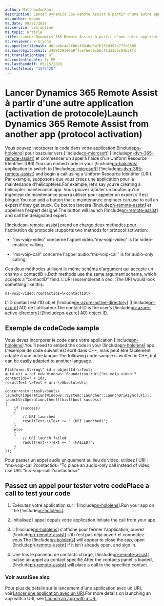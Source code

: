 ```yaml
---
author: MatthewJonPaul
description: Lancer Dynamics 365 Remote Assist à partir d'une autre application (activation de protocole)
ms.author: mapau
ms.date: 09/21/2018
ms.service: crm-online
ms.topic: article
title: Lancer Dynamics 365 Remote Assist à partir d'une autre application
ms.reviewer: v-brycho
ms.openlocfilehash: d6ce46c4a5fb6af084bd34fbf30d397e777c6689
ms.sourcegitcommit: 34891391e0a0ffcef6ec9c56cf1d315ac0363ffc
ms.translationtype: HT
ms.contentlocale: fr-FR
ms.lasthandoff: 05/15/2019
ms.locfileid: "1576420"
---
```

# <a name="launch-dynamics-365-remote-assist-from-another-app-protocol-activation"></a><span data-ttu-id="590fb-103">Lancer Dynamics 365 Remote Assist à partir d'une autre application (activation de protocole)</span><span class="sxs-lookup"><span data-stu-id="590fb-103">Launch Dynamics 365 Remote Assist from another app (protocol activation)</span></span>

<span data-ttu-id="590fb-104">Vous pouvez incorporer le code dans votre application [!include[pn-hololens](../includes/pn-hololens.md)] pour basculer vers [!include[cc-microsoft](../includes/cc-microsoft.md)] [!include[pn-dyn-365-remote-assist](../includes/pn-dyn-365-remote-assist.md)] et commencer un appel à l'aide d'un Uniform Resource Identifier (URI).</span><span class="sxs-lookup"><span data-stu-id="590fb-104">You can embed code in your [!include[pn-hololens](../includes/pn-hololens.md)] application to switch to [!include[cc-microsoft](../includes/cc-microsoft.md)] [!include[pn-dyn-365-remote-assist](../includes/pn-dyn-365-remote-assist.md)] and begin a call using a Uniform Resource Identifier (URI).</span></span>
<span data-ttu-id="590fb-105">Par exemple, supposons que vous créez une application pour la maintenance d'hélicoptères.</span><span class="sxs-lookup"><span data-stu-id="590fb-105">For example, let’s say you’re creating a helicopter maintenance app.</span></span> <span data-ttu-id="590fb-106">Vous pouvez ajouter un bouton qu'un ingénieur de maintenance pourra utiliser pour appeler un expert s'il est bloqué.</span><span class="sxs-lookup"><span data-stu-id="590fb-106">You can add a button that a maintenance engineer can use to call an expert if they get stuck.</span></span> <span data-ttu-id="590fb-107">Ce bouton lancera [!include[pn-remote-assist](../includes/pn-remote-assist.md)] et appellera l'expert désigné.</span><span class="sxs-lookup"><span data-stu-id="590fb-107">The button will launch [!include[pn-remote-assist](../includes/pn-remote-assist.md)] and call the designated expert.</span></span>

[!include[pn-remote-assist](../includes/pn-remote-assist.md)] <span data-ttu-id="590fb-108">prend en charge deux méthodes pour l'activation du protocole :</span><span class="sxs-lookup"><span data-stu-id="590fb-108">supports two methods for protocol activation:</span></span> 

-   <span data-ttu-id="590fb-109">“ms-voip-video” concerne l'appel vidéo.</span><span class="sxs-lookup"><span data-stu-id="590fb-109">“ms-voip-video” is for video-enabled calling.</span></span>

-   <span data-ttu-id="590fb-110">“ms-voip-call” concerne l'appel audio.</span><span class="sxs-lookup"><span data-stu-id="590fb-110">“ms-voip-call” is for audio-only calling.</span></span>

<span data-ttu-id="590fb-111">Ces deux méthodes utilisent le même schéma d'argument qui accepte un champ « contactID ».</span><span class="sxs-lookup"><span data-stu-id="590fb-111">Both methods use the same argument schema, which accepts a “contactID” field.</span></span>
<span data-ttu-id="590fb-112">L'URI ressemblerait à ceci :</span><span class="sxs-lookup"><span data-stu-id="590fb-112">The URI would look something like this:</span></span>

`
ms-voip-video:?contactids=\<contactID\>
`

<span data-ttu-id="590fb-113">L'ID contact est l'ID objet [!include[pn-azure-active-directory](../includes/pn-azure-active-directory.md)] ([!include[pn-azure](../includes/pn-azure.md)] AD) de l'utilisateur.</span><span class="sxs-lookup"><span data-stu-id="590fb-113">The contact ID is the user’s [!include[pn-azure-active-directory](../includes/pn-azure-active-directory.md)] ([!include[pn-azure](../includes/pn-azure.md)] AD) object ID.</span></span>

## <a name="code-sample"></a><span data-ttu-id="590fb-114">Exemple de code</span><span class="sxs-lookup"><span data-stu-id="590fb-114">Code sample</span></span>

<span data-ttu-id="590fb-115">Vous devez incorporer le code dans votre application [!include[pn-hololens](../includes/pn-hololens.md)].</span><span class="sxs-lookup"><span data-stu-id="590fb-115">You’ll need to embed the code in your [!include[pn-hololens](../includes/pn-hololens.md)] app.</span></span> <span data-ttu-id="590fb-116">L'exemple de code suivant est écrit dans C++, mais peut être facilement adapté à une autre langue.</span><span class="sxs-lookup"><span data-stu-id="590fb-116">The following code sample is written in C++, but can be easily adapted to another language.</span></span>

```
Platform::String\^ id = objectId-\>Text;
auto uri = ref new Windows::Foundation::Uri("ms-voip-video:?contactids=" + id);
resultText-\>Text = uri-\>AbsoluteUri; 

concurrency::task\<bool\> launchUriOperation(Windows::System::Launcher::LaunchUriAsync(uri));
launchUriOperation.then([this](bool success)   
{         
    if (success)         
    {             
        // URI launched  
        resultText-\>Text += " (URI Launched)"; 
    } 
    else         
    {             
        // URI launch failed             
        resultText-\>Text += " (FAILED)";
    }     
});  
```

<span data-ttu-id="590fb-117">Pour passer un appel audio uniquement au lieu de vidéo, utilisez l'URI : “ms-voip-call:?contactids=”</span><span class="sxs-lookup"><span data-stu-id="590fb-117">To place an audio-only call instead of video, use URI: “ms-voip-call:?contactids=”</span></span>

## <a name="place-a-call-to-test-your-code"></a><span data-ttu-id="590fb-118">Passez un appel pour tester votre code</span><span class="sxs-lookup"><span data-stu-id="590fb-118">Place a call to test your code</span></span>

1.  <span data-ttu-id="590fb-119">Exécutez votre application sur l'[!include[pn-hololens](../includes/pn-hololens.md)].</span><span class="sxs-lookup"><span data-stu-id="590fb-119">Run your app on the [!include[pn-hololens](../includes/pn-hololens.md)].</span></span>

2.  <span data-ttu-id="590fb-120">Initialisez l'appel depuis votre application.</span><span class="sxs-lookup"><span data-stu-id="590fb-120">Initiate the call from your app.</span></span>

3.  <span data-ttu-id="590fb-121">L'[!include[pn-hololens](../includes/pn-hololens.md)] s'affiche pour fermer l'application, ouvrez [!include[pn-remote-assist](../includes/pn-remote-assist.md)] s'il n'est pas déjà ouvert et connectez-vous.</span><span class="sxs-lookup"><span data-stu-id="590fb-121">The [!include[pn-hololens](../includes/pn-hololens.md)] will appear to close the app, open [!include[pn-remote-assist](../includes/pn-remote-assist.md)] if it isn’t already open, and sign in.</span></span>

4.  <span data-ttu-id="590fb-122">Une fois le panneau de contacts chargé, [!include[pn-remote-assist](../includes/pn-remote-assist.md)] passe un appel au contact spécifié.</span><span class="sxs-lookup"><span data-stu-id="590fb-122">After the contacts panel is loaded, [!include[pn-remote-assist](../includes/pn-remote-assist.md)] will place a call to the specified contact.</span></span>

### <a name="see-also"></a><span data-ttu-id="590fb-123">Voir aussi</span><span class="sxs-lookup"><span data-stu-id="590fb-123">See also</span></span>

<span data-ttu-id="590fb-124">Pour plus de détails sur le lancement d'une application avec un URI, voir[Lancer une application avec un URI](<https://docs.microsoft.com/en-us/windows/uwp/launch-resume/launch-app-with-uri>).</span><span class="sxs-lookup"><span data-stu-id="590fb-124">For more details on launching an app with a URI, see [Launch an app with a URI](<https://docs.microsoft.com/en-us/windows/uwp/launch-resume/launch-app-with-uri>).</span></span>
